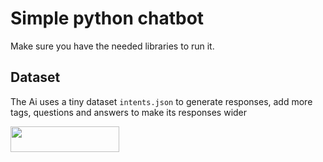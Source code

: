 # Simple python chatbot

Make sure you have the needed libraries to run it.

## Dataset

The Ai uses a tiny dataset `intents.json` to generate responses, add more tags, questions and answers to make its responses wider

<a href="https://www.buymeacoffee.com/mmsmadi"><img src="https://www.buymeacoffee.com/assets/img/custom_images/orange_img.png" style="height: 41px !important;width: 174px !important"  target="_blank"></a>
